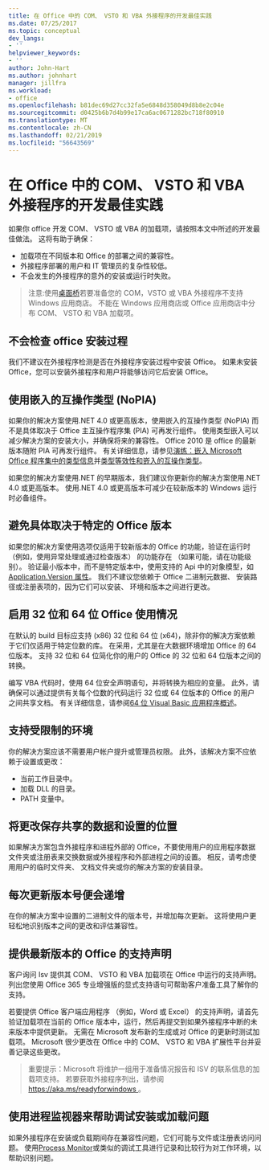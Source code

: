 ```yaml
---
title: 在 Office 中的 COM、 VSTO 和 VBA 外接程序的开发最佳实践
ms.date: 07/25/2017
ms.topic: conceptual
dev_langs:
- ''
helpviewer_keywords:
- ''
author: John-Hart
ms.author: johnhart
manager: jillfra
ms.workload:
- office
ms.openlocfilehash: b81dec69d27cc32fa5e6848d358049d8b8e2c04e
ms.sourcegitcommit: d0425b6b7d4b99e17ca6ac0671282bc718f80910
ms.translationtype: MT
ms.contentlocale: zh-CN
ms.lasthandoff: 02/21/2019
ms.locfileid: "56643569"
---
```

# <a name="development-best-practices-for-com-vsto-and-vba-add-ins-in-office"></a>在 Office 中的 COM、 VSTO 和 VBA 外接程序的开发最佳实践
  如果你 office 开发 COM、 VSTO 或 VBA 的加载项，请按照本文中所述的开发最佳做法。   这将有助于确保：

-  加载项在不同版本和 Office 的部署之间的兼容性。
-  外接程序部署的用户和 IT 管理员的复杂性较低。
-  不会发生的外接程序的意外的安装或运行时失败。

>注意:使用[桌面桥](/windows/uwp/porting/desktop-to-uwp-root)若要准备您的 COM，VSTO 或 VBA 外接程序不支持 Windows 应用商店。 不能在 Windows 应用商店或 Office 应用商店中分布 COM、 VSTO 和 VBA 加载项。

## <a name="do-not-check-for-office-during-installation"></a>不会检查 office 安装过程
 我们不建议在外接程序检测是否在外接程序安装过程中安装 Office。 如果未安装 Office，您可以安装外接程序和用户将能够访问它后安装 Office。

## <a name="use-embedded-interop-types-nopia"></a>使用嵌入的互操作类型 (NoPIA)
如果你的解决方案使用.NET 4.0 或更高版本，使用嵌入的互操作类型 (NoPIA) 而不是具体取决于 Office 主互操作程序集 (PIA) 可再发行组件。 使用类型嵌入可以减少解决方案的安装大小，并确保将来的兼容性。 Office 2010 是 office 的最新版本随附 PIA 可再发行组件。 有关详细信息，请参见[演练：嵌入 Microsoft Office 程序集中的类型信息](https://msdn.microsoft.com/library/ee317478.aspx)并[类型等效性和嵌入的互操作类型](/windows/uwp/porting/desktop-to-uwp-root)。

如果您的解决方案使用.NET 的早期版本，我们建议你更新你的解决方案使用.NET 4.0 或更高版本。 使用.NET 4.0 或更高版本可减少在较新版本的 Windows 运行时必备组件。

## <a name="avoid-depending-on-specific-office-versions"></a>避免具体取决于特定的 Office 版本
如果您的解决方案使用选项仅适用于较新版本的 Office 的功能，验证在运行时 （例如，使用异常处理或通过检查版本） 的功能存在 （如果可能，请在功能级别）。 验证最小版本中，而不是特定版本中，使用支持的 Api 中的对象模型，如[Application.Version 属性](<xref:Microsoft.Office.Interop.Excel._Application.Version%2A>)。 我们不建议您依赖于 Office 二进制元数据、 安装路径或注册表项的，因为它们可以安装、 环境和版本之间进行更改。

## <a name="enable-both-32-bit-and-64-bit-office-usage"></a>启用 32 位和 64 位 Office 使用情况
在默认的 build 目标应支持 (x86) 32 位和 64 位 (x64)，除非你的解决方案依赖于它们仅适用于特定位数的库。 在采用，尤其是在大数据环境增加 Office 的 64 位版本。 支持 32 位和 64 位简化你的用户的 Office 的 32 位和 64 位版本之间的转换。

编写 VBA 代码时，使用 64 位安全声明语句，并将转换为相应的变量。 此外，请确保可以通过提供有关每个位数的代码运行 32 位或 64 位版本的 Office 的用户之间共享文档。 有关详细信息，请参阅[64 位 Visual Basic 应用程序概述](/office/vba/Language/Concepts/Getting-Started/64-bit-visual-basic-for-applications-overview)。

## <a name="support-restricted-environments"></a>支持受限制的环境
你的解决方案应该不需要用户帐户提升或管理员权限。 此外，该解决方案不应依赖于设置或更改：

- 当前工作目录中。
- 加载 DLL 的目录。
- PATH 变量中。

## <a name="change-the-save-location-of-shared-data-and-settings"></a>将更改保存共享的数据和设置的位置
如果解决方案包含外接程序和进程外部的 Office，不要使用用户的应用程序数据文件夹或注册表来交换数据或外接程序和外部进程之间的设置。 相反，请考虑使用用户的临时文件夹、 文档文件夹或你的解决方案的安装目录。

## <a name="increment-the-version-number-with-each-update"></a>每次更新版本号便会递增
在你的解决方案中设置的二进制文件的版本号，并增加每次更新。 这将使用户更轻松地识别版本之间的更改和评估兼容性。

## <a name="provide-support-statements-for-the-latest-versions-of-office"></a>提供最新版本的 Office 的支持声明
客户询问 Isv 提供其 COM、 VSTO 和 VBA 加载项在 Office 中运行的支持声明。 列出您使用 Office 365 专业增强版的显式支持语句可帮助客户准备工具了解你的支持。

若要提供 Office 客户端应用程序 （例如，Word 或 Excel） 的支持声明，请首先验证加载项在当前的 Office 版本中，运行，然后再提交到如果外接程序中断的未来版本中提供更新。 无需在 Microsoft 发布新的生成或对 Office 的更新时测试加载项。 Microsoft 很少更改在 Office 中的 COM、 VSTO 和 VBA 扩展性平台并妥善记录这些更改。

>重要提示：Microsoft 将维护一组用于准备情况报告和 ISV 的联系信息的加载项支持。 若要获取外接程序列出，请参阅[ https://aka.ms/readyforwindows ](https://aka.ms/readyforwindows)。

## <a name="use-process-monitor-to-help-debug-installation-or-loading-issues"></a>使用进程监视器来帮助调试安装或加载问题
如果外接程序在安装或负载期间存在兼容性问题，它们可能与文件或注册表访问问题。 使用[Process Monitor](/sysinternals/downloads/procmon)或类似的调试工具进行记录和比较行为对工作环境，以帮助识别问题。
